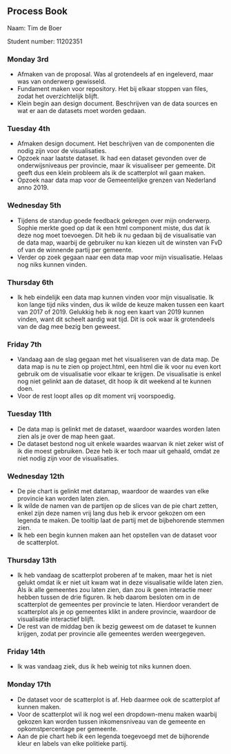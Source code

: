 __Process Book__
---
Naam: Tim de Boer

Student number: 11202351
### Monday 3rd
- Afmaken van de proposal. Was al grotendeels af en ingeleverd, maar was van onderwerp gewisseld.
- Fundament maken voor repository. Het bij elkaar stoppen van files, zodat het overzichtelijk blijft.
- Klein begin aan design document. Beschrijven van de data sources en wat er aan de datasets moet worden gedaan.


### Tuesday 4th
- Afmaken design document. Het beschrijven van de componenten die nodig zijn voor de visualisaties.
- Opzoek naar laatste dataset. Ik had een dataset gevonden over de onderwijsniveaus per provincie, maar ik visualiseer per gemeente. Dit geeft dus een klein probleem als ik de scatterplot wil gaan maken.
- Opzoek naar data map voor de Gemeentelijke grenzen van Nederland anno 2019.

### Wednesday 5th
- Tijdens de standup goede feedback gekregen over mijn onderwerp. Sophie merkte goed op dat ik een html component miste, dus dat ik deze nog moet toevoegen. Dit heb ik nu gedaan bij de visualisatie van de data map, waarbij de gebruiker nu kan kiezen uit de winsten van FvD of van de winnende partij per gemeente.
- Verder op zoek gegaan naar een data map voor mijn visualisatie. Helaas nog niks kunnen vinden.

### Thursday 6th
- Ik heb eindelijk een data map kunnen vinden voor mijn visualisatie. Ik kon lange tijd niks vinden, dus ik wilde de keuze maken tussen een kaart van 2017 of 2019. Gelukkig heb ik nog een kaart van 2019 kunnen vinden, want dit scheelt aardig wat tijd. Dit is ook waar ik grotendeels van de dag mee bezig ben geweest.

### Friday 7th
- Vandaag aan de slag gegaan met het visualiseren van de data map. De data map is nu te zien op project.html, een html die ik voor nu even kort gebruik om de visualisatie voor elkaar te krijgen. De visualisatie is enkel nog niet gelinkt aan de dataset, dit hoop ik dit weekend al te kunnen doen.
- Voor de rest loopt alles op dit moment vrij voorspoedig.

### Tuesday 11th
- De data map is gelinkt met de dataset, waardoor waardes worden laten zien als je over de map heen gaat.
- De dataset bestond nog uit enkele waardes waarvan ik niet zeker wist of ik die moest gebruiken. Deze heb ik er toch maar uit gehaald, omdat ze niet nodig zijn voor de visualisaties.

### Wednesday 12th
- De pie chart is gelinkt met datamap, waardoor de waardes van elke provincie kan worden laten zien.
- Ik wilde de namen van de partijen op de slices van de pie chart zetten, enkel zijn deze namen vrij lang dus heb ik ervoor gekozen om een legenda te maken. De tooltip laat de partij met de bijbehorende stemmen zien.
- Ik heb een begin kunnen maken aan het opstellen van de dataset voor de scatterplot.

### Thursday 13th
- Ik heb vandaag de scatterplot proberen af te maken, maar het is niet gelukt omdat ik er niet uit kwam wat in deze visualisatie wilde laten zien. Als ik alle gemeentes zou laten zien, dan zou ik geen interactie meer hebben tussen de drie figuren. Ik heb daarom besloten om in de scatterplot de gemeentes per provincie te laten. Hierdoor verandert de scatterplot als je op gemeentes klikt in andere provincie, waardoor de visualisatie interactief blijft.
- De rest van de middag ben ik bezig geweest om de dataset te kunnen krijgen, zodat per provincie alle gemeentes werden weergegeven.

### Friday 14th
- Ik was vandaag ziek, dus ik heb weinig tot niks kunnen doen.

### Monday 17th
- De dataset voor de scatterplot is af. Heb daarmee ook de scatterplot af kunnen maken.
- Voor de scatterplot wil ik nog wel een dropdown-menu maken waarbij gekozen kan worden tussen inkomensniveau van de gemeente en opkomstpercentage per gemeente.
- Aan de pie chart heb ik een legenda toegevoegd met de bijhorende kleur en labels van elke politieke partij.  
